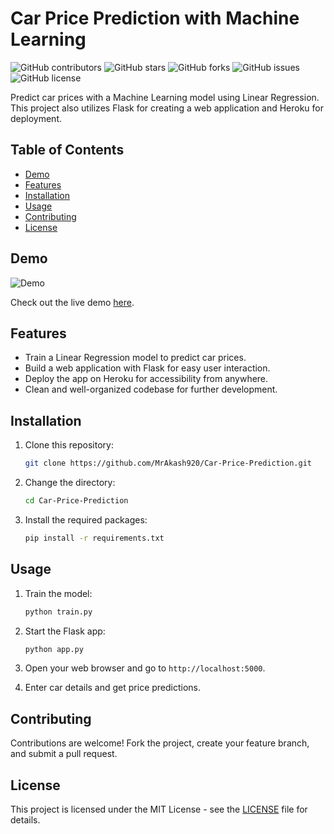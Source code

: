# Car Price Prediction with Machine Learning

![GitHub contributors](https://img.shields.io/github/contributors/MrAkash920/Car-Price-Prediction)
![GitHub stars](https://img.shields.io/github/stars/MrAkash920/Car-Price-Prediction)
![GitHub forks](https://img.shields.io/github/forks/MrAkash920/Car-Price-Prediction)
![GitHub issues](https://img.shields.io/github/issues/MrAkash920/Car-Price-Prediction)
![GitHub license](https://img.shields.io/github/license/MrAkash920/Car-Price-Prediction)

Predict car prices with a Machine Learning model using Linear Regression. This project also utilizes Flask for creating a web application and Heroku for deployment.

## Table of Contents

- [Demo](#demo)
- [Features](#features)
- [Installation](#installation)
- [Usage](#usage)
- [Contributing](#contributing)
- [License](#license)

## Demo

![Demo](demo.gif)

Check out the live demo [here](your-heroku-app-url).

## Features

- Train a Linear Regression model to predict car prices.
- Build a web application with Flask for easy user interaction.
- Deploy the app on Heroku for accessibility from anywhere.
- Clean and well-organized codebase for further development.

## Installation

1. Clone this repository:

   ```bash
   git clone https://github.com/MrAkash920/Car-Price-Prediction.git
   ```

2. Change the directory:

   ```bash
   cd Car-Price-Prediction
   ```

3. Install the required packages:

   ```bash
   pip install -r requirements.txt
   ```

## Usage

1. Train the model:

   ```bash
   python train.py
   ```

2. Start the Flask app:

   ```bash
   python app.py
   ```

3. Open your web browser and go to `http://localhost:5000`.

4. Enter car details and get price predictions.

## Contributing

Contributions are welcome! Fork the project, create your feature branch, and submit a pull request.

## License

This project is licensed under the MIT License - see the [LICENSE](LICENSE) file for details.
```
